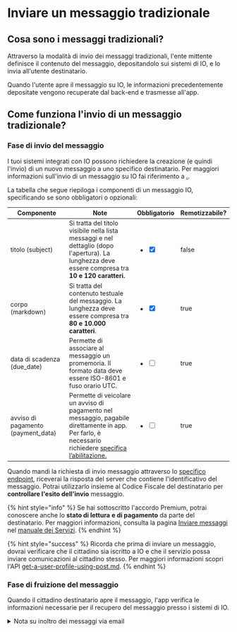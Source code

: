 # Inviare un messaggio tradizionale

## Cosa sono i messaggi tradizionali?

Attraverso la modalità di invio dei messaggi tradizionali, l'ente mittente definisce il contenuto del messaggio, depositandolo sui sistemi di IO, e lo invia all'utente destinatario.

Quando l'utente apre il messaggio su IO, le informazioni precedentemente depositate vengono recuperate dal back-end e trasmesse all'app.

## Come funziona l'invio di un messaggio tradizionale?

### Fase di invio del messaggio

I tuoi sistemi integrati con IO possono richiedere la creazione (e quindi l'invio) di un nuovo messaggio a uno specifico destinatario. Per maggiori informazioni sull'invio di un messaggio su IO fai riferimento a [.](./ "mention").

La tabella che segue riepiloga i componenti di un messaggio IO, specificando se sono obbligatori o opzionali:

<table><thead><tr><th width="197">Componente</th><th width="417">Note</th><th>Obbligatorio</th><th data-hidden data-type="checkbox">Remotizzabile?</th></tr></thead><tbody><tr><td>titolo (subject)</td><td>Si tratta del titolo visibile nella lista messaggi e nel dettaglio (dopo l'apertura). La lunghezza deve essere compresa tra <strong>10 e 120 caratteri.</strong></td><td><p></p><ul class="contains-task-list"><li><input type="checkbox" checked></li></ul></td><td>false</td></tr><tr><td>corpo (markdown)</td><td>Si tratta del contenuto testuale del messaggio. La lunghezza deve essere compresa tra <strong>80 e 10.000 caratteri</strong>.</td><td><p></p><ul class="contains-task-list"><li><input type="checkbox" checked></li></ul></td><td>true</td></tr><tr><td>data di scadenza (due_date)</td><td>Permette di associare al messaggio un promemoria. Il formato data deve essere ISO-8601 e fuso orario UTC.</td><td><p></p><ul class="contains-task-list"><li><input type="checkbox"></li></ul></td><td>true</td></tr><tr><td>avviso di pagamento (payment_data)</td><td>Permette di veicolare un avviso di pagamento nel messaggio, pagabile direttamente in app. Per farlo, è necessario richiedere <a href="../../abilitazioni/test-invio-avvisi-pagopa.md">specifica l’abilitazione.</a></td><td><p></p><ul class="contains-task-list"><li><input type="checkbox"></li></ul></td><td>true</td></tr></tbody></table>

Quando mandi la richiesta di invio messaggio attraverso lo [specifico endpoint](../../api-e-specifiche/api-messaggi/submit-a-message-passing-the-user-fiscal\_code-in-the-request-body.md), riceverai la risposta del server che contiene l'identificativo del messaggio. Potrai utilizzarlo insieme al Codice Fiscale del destinatario per **controllare l'esito dell'invio** messaggio.

{% hint style="info" %}
Se hai sottoscritto l'accordo Premium, potrai conoscere anche lo **stato di lettura** **e di pagamento** da parte del destinatario. Per maggiori informazioni, consulta la pagina [Inviare messaggi](https://app.gitbook.com/s/xWONfJmawghGo2ekuaKh/che-cosa-puo-fare-un-servizio-su-io/inviare-messaggi "mention") nel [manuale dei Servizi](https://app.gitbook.com/o/KXYtsf32WSKm6ga638R3/s/xWONfJmawghGo2ekuaKh/).
{% endhint %}

{% hint style="success" %}
Ricorda che prima di inviare un messaggio, dovrai verificare che il cittadino sia iscritto a IO e che il servizio possa inviare comunicazioni al cittadino stesso. Per maggiori informazioni scopri l'API [get-a-user-profile-using-post.md](../../api-e-specifiche/api-messaggi/get-a-user-profile-using-post.md "mention").
{% endhint %}

### Fase di fruizione del messaggio

Quando il cittadino destinatario apre il messaggio, l'app verifica le informazioni necessarie per il recupero del messaggio presso i sistemi di IO.&#x20;

<details>

<summary>Nota su inoltro dei messaggi via email</summary>

Gli utenti di IO possono attivare l'inoltro dei messaggi via email dalle preferenze dell'app. In questo modo, un messaggio inviato tramite IO verrà inoltrato anche all'indirizzo email del destinatario.&#x20;

L'email contiene l'incipit del corpo del messaggio (i primi 134 caratteri), nonché un invito ad aprire l'app per accedere al contenuto completo tramite un pulsante che consente il _redirect_.&#x20;

Ecco un esempio di email di inoltro:

​![](../../.gitbook/assets/image.png)\


</details>
